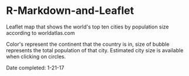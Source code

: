# R-Markdown-and-Leaflet
Leaflet map that shows the world's top ten cities by population size according to worldatlas.com

Color's represent the continent that the country is in, size of bubble represents the total population of that city. Estimated city size is available when clicking on circles.

Date completed: 1-21-17
